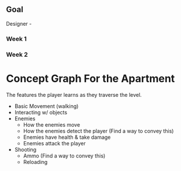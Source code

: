 ## Goal

Designer -

### Week 1

### Week 2

# Concept Graph For the Apartment

The features the player learns as they traverse the level.

- Basic Movement (walking)
- Interacting w/ objects
- Enemies
	- How the enemies move
	- How the enemies detect the player (Find a way to convey this)
	- Enemies have health & take damage
	- Enemies attack the player
- Shooting
	- Ammo (Find a way to convey this)
	- Reloading

